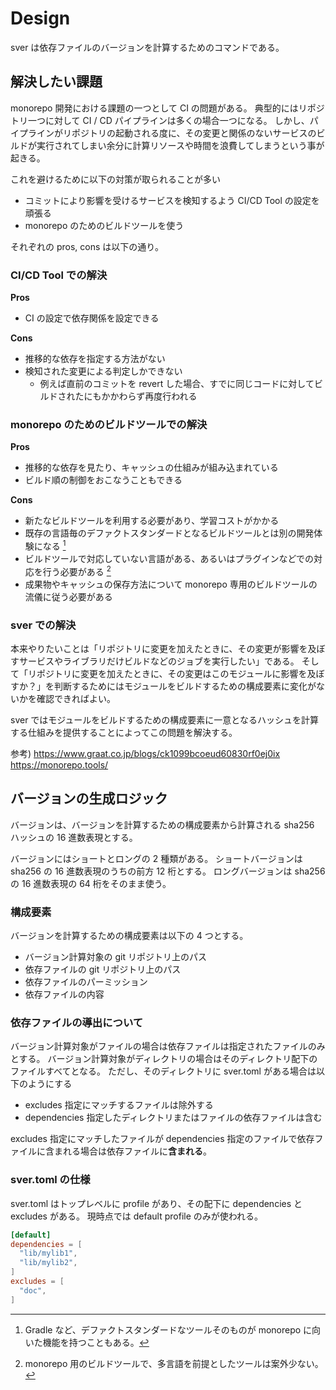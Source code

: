 # Design

sver は依存ファイルのバージョンを計算するためのコマンドである。

## 解決したい課題

monorepo 開発における課題の一つとして CI の問題がある。
典型的にはリポジトリ一つに対して CI / CD パイプラインは多くの場合一つになる。
しかし、パイプラインがリポジトリの起動される度に、その変更と関係のないサービスのビルドが実行されてしまい余分に計算リソースや時間を浪費してしまうという事が起きる。

これを避けるために以下の対策が取られることが多い

- コミットにより影響を受けるサービスを検知するよう CI/CD Tool の設定を頑張る
- monorepo のためのビルドツールを使う

それぞれの pros, cons は以下の通り。

### CI/CD Tool での解決

**Pros**

- CI の設定で依存関係を設定できる

**Cons**

- 推移的な依存を指定する方法がない
- 検知された変更による判定しかできない
  - 例えば直前のコミットを revert した場合、すでに同じコードに対してビルドされたにもかかわらず再度行われる

### monorepo のためのビルドツールでの解決

**Pros**

- 推移的な依存を見たり、キャッシュの仕組みが組み込まれている
- ビルド順の制御をおこなうこともできる

**Cons**

- 新たなビルドツールを利用する必要があり、学習コストがかかる
- 既存の言語毎のデファクトスタンダードとなるビルドツールとは別の開発体験になる [^1]
- ビルドツールで対応していない言語がある、あるいはプラグインなどでの対応を行う必要がある [^2]
- 成果物やキャッシュの保存方法について monorepo 専用のビルドツールの流儀に従う必要がある

[^1]: Gradle など、デファクトスタンダードなツールそのものが monorepo に向いた機能を持つこともある。
[^2]: monorepo 用のビルドツールで、多言語を前提としたツールは案外少ない。

### sver での解決

本来やりたいことは「リポジトリに変更を加えたときに、その変更が影響を及ぼすサービスやライブラリだけビルドなどのジョブを実行したい」である。
そして「リポジトリに変更を加えたときに、その変更はこのモジュールに影響を及ぼすか？」を判断するためにはモジュールをビルドするための構成要素に変化がないかを確認できればよい。

sver ではモジュールをビルドするための構成要素に一意となるハッシュを計算する仕組みを提供することによってこの問題を解決する。

参考)
https://www.graat.co.jp/blogs/ck1099bcoeud60830rf0ej0ix
https://monorepo.tools/

## バージョンの生成ロジック

バージョンは、バージョンを計算するための構成要素から計算される sha256 ハッシュの 16 進数表現とする。

バージョンにはショートとロングの 2 種類がある。
ショートバージョンは sha256 の 16 進数表現のうちの前方 12 桁とする。
ロングバージョンは sha256 の 16 進数表現の 64 桁をそのまま使う。

### 構成要素

バージョンを計算するための構成要素は以下の 4 つとする。

- バージョン計算対象の git リポジトリ上のパス
- 依存ファイルの git リポジトリ上のパス
- 依存ファイルのパーミッション
- 依存ファイルの内容

### 依存ファイルの導出について

バージョン計算対象がファイルの場合は依存ファイルは指定されたファイルのみとする。
バージョン計算対象がディレクトリの場合はそのディレクトリ配下のファイルすべてとなる。
ただし、そのディレクトリに sver.toml がある場合は以下のようにする
- excludes 指定にマッチするファイルは除外する
- dependencies 指定したディレクトリまたはファイルの依存ファイルは含む

excludes 指定にマッチしたファイルが dependencies 指定のファイルで依存ファイルに含まれる場合は依存ファイルに**含まれる**。

### sver.toml の仕様

sver.toml はトップレベルに profile があり、その配下に dependencies と excludes がある。
現時点では default profile のみが使われる。

```toml
[default]
dependencies = [
  "lib/mylib1",
  "lib/mylib2",
]
excludes = [
  "doc",
]
```
